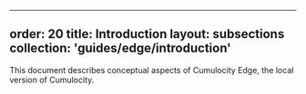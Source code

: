 
---
order: 20
title: Introduction
layout: subsections
collection: 'guides/edge/introduction'
---

This document describes conceptual aspects of Cumulocity Edge, the local version of Cumulocity.
